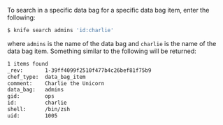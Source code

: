 To search in a specific data bag for a specific data bag item, enter the
following:

``` bash
$ knife search admins 'id:charlie'
```

where `admins` is the name of the data bag and `charlie` is the name of
the data bag item. Something similar to the following will be returned:

``` bash
1 items found
_rev:       1-39ff4099f2510f477b4c26bef81f75b9
chef_type:  data_bag_item
comment:    Charlie the Unicorn
data_bag:   admins
gid:        ops
id:         charlie
shell:      /bin/zsh
uid:        1005
```